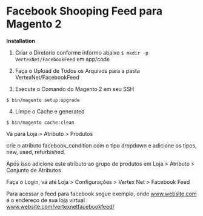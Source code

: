 # Facebook Shooping Feed para  Magento 2

__Installation__
 
  1. Criar o Diretorio conforme informo abaixo
    `$ mkdir -p VertexNet/FacebookFeed` em  app/code 

  2. Faça o Upload de Todos os Arquivos para a pasta VertexNet/FacebookFeed 
 

  3. Execute o Comando do Magento 2 em seu SSH

    $ bin/magento setup:upgrade

  4. Limpe o Cache e generated

    $ bin/magento cache:clean


Vá para Loja > Atributo > Produtos 

crie o atributo facebook_condition com o tipo dropdown e adicione os tipos, new, used, refurbished.

Após isso adicione este atributo ao grupo de produtos em Loja > Atributo > Conjunto de Atributos


Faça o Login, vá até Loja > Configurações > Vertex Net > Facebook Feed

Para acessar o feed para facebook segue exemplo, onde www.website.com é o endereço de sua loja virtual : www.website.com/vertexnetfacebookfeed/
    
